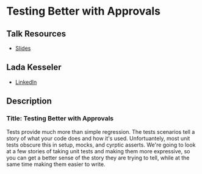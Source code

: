 # Testing Better with Approvals

## Talk Resources
* [Slides](./Slides/sampleslides.pptx)

## Lada Kesseler<!-- include: lada.md -->

* [LinkedIn](https://www.linkedin.com/in/lada-kesseler/)<!-- endInclude -->

## Description
### Title: Testing Better with Approvals

Tests provide much more than simple regression. The tests scenarios tell a story of what your code does and how it's used.
Unfortuantely, most unit tests obscure this in setup, mocks, and cyrptic asserts.
We're going to look at a few stories of taking unit tests and making them more expressive, so you can get a better sense of the story
they are trying to tell, while at the same time making them easier to write.

<!--
    2 images:
    before | after
-->
